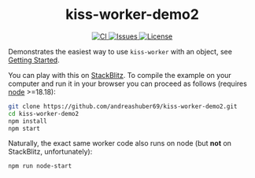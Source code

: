 <h1 align="center">kiss-worker-demo2</h1>
<p align="center">
  <a href="https://github.com/andreashuber69/kiss-worker-demo2/actions/workflows/ci.yml">
    <img src="https://github.com/andreashuber69/kiss-worker-demo2/actions/workflows/ci.yml/badge.svg" alt="CI">
  </a>
  <a href="https://github.com/andreashuber69/kiss-worker-demo2/issues">
    <img src="https://img.shields.io/github/issues-raw/andreashuber69/kiss-worker-demo2.svg" alt="Issues">
  </a>
  <a href="https://github.com/andreashuber69/kiss-worker-demo2/blob/develop/LICENSE">
    <img src="https://img.shields.io/github/license/andreashuber69/kiss-worker-demo2.svg" alt="License">
  </a>
</p>

Demonstrates the easiest way to use `kiss-worker` with an object, see
[Getting Started](https://www.npmjs.com/package/kiss-worker#example-2-object).

You can play with this on [StackBlitz](https://stackblitz.com/~/github.com/andreashuber69/kiss-worker-demo2). To compile
the example on your computer and run it in your browser you can proceed as follows (requires
[node](https://nodejs.org/en/download) >=18.18):

```bash
git clone https://github.com/andreashuber69/kiss-worker-demo2.git
cd kiss-worker-demo2
npm install
npm start
```

Naturally, the exact same worker code also runs on node (but **not** on StackBlitz, unfortunately):

```bash
npm run node-start
```
